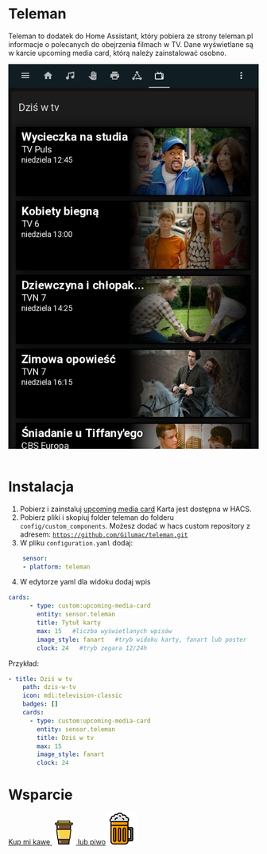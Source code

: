 # Teleman
Teleman to dodatek do Home Assistant, który pobiera ze strony teleman.pl informacje o polecanych do obejrzenia filmach w TV. Dane wyświetlane są w karcie upcoming media card, którą należy zainstalować osobno.

<img src="https://github.com/Gilumac/teleman/blob/main/image/screenshot.png">
<br>
<br>



# Instalacja 
1. Pobierz i zainstaluj <a href="https://github.com/custom-cards/upcoming-media-card">upcoming media card</a> 
   Karta jest dostępna w HACS.
2. Pobierz pliki i skopiuj folder teleman do folderu <code>config/custom_components</code>. Możesz dodać w hacs custom repository z adresem:
   <code>https://github.com/Gilumac/teleman.git</code>
3. W pliku <code>configuration.yaml</code> dodaj:
```yaml
    sensor:
    - platform: teleman
```
4. W edytorze yaml dla widoku dodaj wpis
```yaml
cards:
      - type: custom:upcoming-media-card
        entity: sensor.teleman
        title: Tytuł karty
        max: 15   #liczba wyświetlanych wpisów
        image_style: fanart   #tryb widoku karty, fanart lub poster
        clock: 24   #tryb zegara 12/24h
```        
Przykład:
```yaml
- title: Dziś w tv
    path: dzis-w-tv
    icon: mdi:television-classic
    badges: []
    cards:
      - type: custom:upcoming-media-card
        entity: sensor.teleman
        title: Dziś w tv
        max: 15
        image_style: fanart
        clock: 24
```        
# Wsparcie
 <a href="https://buycoffee.to/gilumac">Kup mi kawę <img src="https://github.com/Gilumac/teleman/blob/main/image/3817208_coffee_cup_drink_icon.png"> lub piwo<img src="https://github.com/Gilumac/teleman/blob/main/image/2730343_beer_butterbeer_colour_frothy_harry_icon.png"></a>
